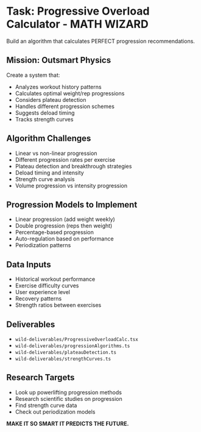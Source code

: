 # Task: Progressive Overload Calculator - MATH WIZARD

Build an algorithm that calculates PERFECT progression recommendations.

## Mission: Outsmart Physics
Create a system that:
- Analyzes workout history patterns
- Calculates optimal weight/rep progressions
- Considers plateau detection
- Handles different progression schemes
- Suggests deload timing
- Tracks strength curves

## Algorithm Challenges
- Linear vs non-linear progression
- Different progression rates per exercise
- Plateau detection and breakthrough strategies
- Deload timing and intensity
- Strength curve analysis
- Volume progression vs intensity progression

## Progression Models to Implement
- Linear progression (add weight weekly)
- Double progression (reps then weight)
- Percentage-based progression
- Auto-regulation based on performance
- Periodization patterns

## Data Inputs
- Historical workout performance
- Exercise difficulty curves
- User experience level
- Recovery patterns
- Strength ratios between exercises

## Deliverables
- `wild-deliverables/ProgressiveOverloadCalc.tsx`
- `wild-deliverables/progressionAlgorithms.ts`
- `wild-deliverables/plateauDetection.ts`
- `wild-deliverables/strengthCurves.ts`

## Research Targets
- Look up powerlifting progression methods
- Research scientific studies on progression
- Find strength curve data
- Check out periodization models

**MAKE IT SO SMART IT PREDICTS THE FUTURE.**
